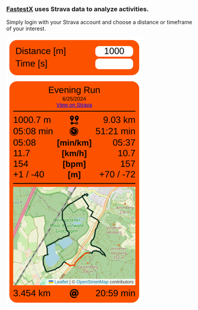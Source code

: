 ### [FastestX](https://leohalb.github.io/FastestX/) uses Strava data to analyze activities.

Simply login with your Strava account and choose a distance or timeframe of your interest.

![Demo View of FastestX](/assets/demo.png "Demo View of FastestX")